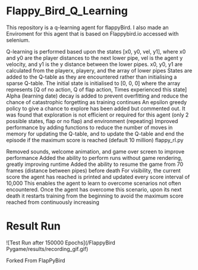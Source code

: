 # Flappy_Bird_Q_Learning

This repository is a q-learning agent for flappyBird.
I also made an Enviroment for this agent that is based on Flappybird.io accessed with selenium. 


Q-learning is performed based upon the states [x0, y0, vel, y1], where x0 and y0 are the player distances to the next lower pipe, vel is the agent y velocity, and y1 is the y distance between the lower pipes. x0, y0, y1 are calculated from the playerx, playery, and the array of lower pipes
States are added to the Q-table as they are encountered rather than initialising a sparse Q-table. The initial state is initialised to [0, 0, 0] where the array represents [Q of no action, Q of flap action, Times experienced this state]
Alpha (learning date) decay is added to prevent overfitting and reduce the chance of catastrophic forgetting as training continues
An epsilon greedy policy to give a chance to explore has been added but commented out. It was found that exploration is not efficient or required for this agent (only 2 possible states, flap or no flap) and environment (repeating)
Improved performance by adding functions to reduce the number of moves in memory for updating the Q-table, and to update the Q-table and end the episode if the maximum score is reached (default 10 million)
flappy_rl.py

Removed sounds, welcome animation, and game over screen to improve performance
Added the ability to perform runs without game rendering, greatly improving runtime
Added the ability to resume the game from 70 frames (distance between pipes) before death
For visibility, the current score the agent has reached is printed and updated every score interval of 10,000 This enables the agent to learn to overcome scenarios not often encountered. Once the agent has overcome this scenario, upon its next death it restarts training from the beginning to avoid the maximum score reached from continuously increasing

# Result Run
![Test Run after 150000 Epochs](/FlappyBird Pygame/results/recording_gif.gif)

Forked From FlapPyBird
